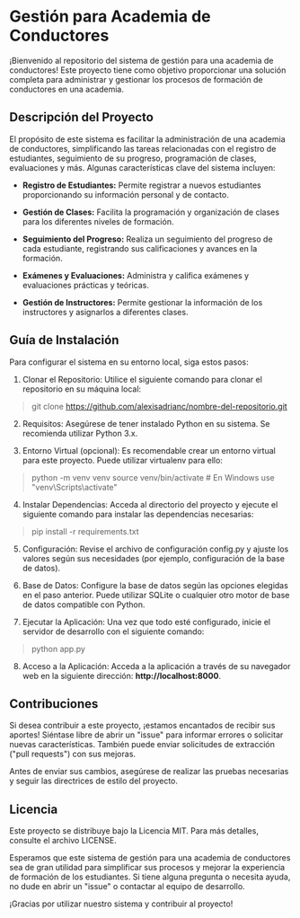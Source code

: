 # Gestión para Academia de Conductores
¡Bienvenido al repositorio del sistema de gestión para una academia de conductores! Este proyecto tiene como objetivo proporcionar una solución completa para administrar y gestionar los procesos de formación de conductores en una academia.

## Descripción del Proyecto
El propósito de este sistema es facilitar la administración de una academia de conductores, simplificando las tareas relacionadas con el registro de estudiantes, seguimiento de su progreso, programación de clases, evaluaciones y más. Algunas características clave del sistema incluyen:

- **Registro de Estudiantes:** Permite registrar a nuevos estudiantes proporcionando su información personal y de contacto.

- **Gestión de Clases:** Facilita la programación y organización de clases para los diferentes niveles de formación.

- **Seguimiento del Progreso:** Realiza un seguimiento del progreso de cada estudiante, registrando sus calificaciones y avances en la formación.

- **Exámenes y Evaluaciones:** Administra y califica exámenes y evaluaciones prácticas y teóricas.

- **Gestión de Instructores:** Permite gestionar la información de los instructores y asignarlos a diferentes clases.

## Guía de Instalación
Para configurar el sistema en su entorno local, siga estos pasos:

1. Clonar el Repositorio: Utilice el siguiente comando para clonar el repositorio en su máquina local:

  >git clone https://github.com/alexisadrianc/nombre-del-repositorio.git
2. Requisitos: Asegúrese de tener instalado Python en su sistema. Se recomienda utilizar Python 3.x.

3. Entorno Virtual (opcional): Es recomendable crear un entorno virtual para este proyecto. Puede utilizar virtualenv para ello:

  >python -m venv venv
  >source venv/bin/activate  # En Windows use "venv\Scripts\activate"
4. Instalar Dependencias: Acceda al directorio del proyecto y ejecute el siguiente comando para instalar las dependencias necesarias:

  >pip install -r requirements.txt
5. Configuración: Revise el archivo de configuración config.py y ajuste los valores según sus necesidades (por ejemplo, configuración de la base de datos).

6. Base de Datos: Configure la base de datos según las opciones elegidas en el paso anterior. Puede utilizar SQLite o cualquier otro motor de base de datos compatible con Python.

7. Ejecutar la Aplicación: Una vez que todo esté configurado, inicie el servidor de desarrollo con el siguiente comando:

  >python app.py
8. Acceso a la Aplicación: Acceda a la aplicación a través de su navegador web en la siguiente dirección: **http://localhost:8000**.

## Contribuciones
Si desea contribuir a este proyecto, ¡estamos encantados de recibir sus aportes! Siéntase libre de abrir un "issue" para informar errores o solicitar nuevas características. También puede enviar solicitudes de extracción ("pull requests") con sus mejoras.

Antes de enviar sus cambios, asegúrese de realizar las pruebas necesarias y seguir las directrices de estilo del proyecto.

## Licencia
Este proyecto se distribuye bajo la Licencia MIT. Para más detalles, consulte el archivo LICENSE.

Esperamos que este sistema de gestión para una academia de conductores sea de gran utilidad para simplificar sus procesos y mejorar la experiencia de formación de los estudiantes. Si tiene alguna pregunta o necesita ayuda, no dude en abrir un "issue" o contactar al equipo de desarrollo.

¡Gracias por utilizar nuestro sistema y contribuir al proyecto!
